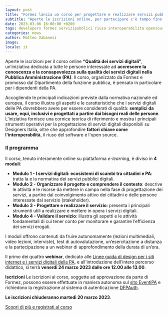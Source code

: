 ```yaml
---
layout: post
title: "Formez lancia un corso per progettare e realizzare servizi pubblici di qualità"
subtitle: "Aperte le iscrizioni online, per partecipare c'è tempo fino al 20 marzo"
date: 2023-03-06 16:00:00 +0200
tags: developers formez servizipubblici riuso interoperabilita opensource
categories: news
author: Matteo Vabanesi
image:
locale: it
---
```

Aperte le iscrizioni per il corso online **“Qualità dei servizi digitali”**, un’iniziativa dedicata a tutte le persone interessate ad **accrescere la conoscenza e la consapevolezza sulla qualità dei servizi digitali nella Pubblica Amministrazione (PA)**. Il corso, organizzato da Formez e promosso dal Dipartimento della funzione pubblica, è pensato in particolare per i dipendenti della PA. 

Accogliendo le principali indicazioni previste dalla normativa nazionale ed europea, il corso illustra gli aspetti e le caratteristiche che i servizi digitali delle PA dovrebbero avere per essere considerati di qualità: **semplici da usare, equi, inclusivi e progettati a partire dai bisogni reali delle persone**. L’iniziativa fornisce una cornice teorica di riferimento e mostra i principali strumenti operativi per la progettazione di servizi digitali disponibili su Designers Italia, oltre che approfondire **fattori chiave come l'interoperabilità**, il riuso del software e l'open source.

### Il programma
Il corso, tenuto interamente online su piattaforma *e-learning*, è diviso in **4 moduli**:

* **Modulo 1 - I servizi digitali: ecosistemi di scambi tra cittadini e PA**: tratta la e la normativa dei servizi pubblici digitali.
* **Modulo 2 - Organizzare il progetto e comprendere il contesto**: descrive le attività e le risorse da mettere in campo nella fase di progettazione dei servizi, a partire dal coinvolgimento attivo dei cittadini e delle persone interessate dal servizio (stakeholder).
* **Modulo 3 - Progettare e realizzare il servizio**: presenta i principali strumenti utili a realizzare e mettere in opera i servizi digitali.
* **Modulo 4 - Validare il servizio**: illustra gli aspetti e le attività fondamentali di cui tener conto per monitorare e garantire l’efficienza dei servizi erogati.

I moduli offrono contenuti da fruire autonomamente (lezioni multimediali, video lezioni, interviste), test di autovalutazione, un’esercitazione a distanza e la partecipazione a un webinar di approfondimento della durata di un’ora. 

Il primo dei quattro **webinar**, dedicato alle [Linee guida di design per i siti internet e i servizi digitali della PA](https://prossima.designers.italia.it/norme-e-riferimenti/linee-guida-di-design/), e all'introduzione dell'intero percorso didattico, si terrà **venerdì 24 marzo 2023 dalle ore 12.00 alle 13.00**.  

**Iscrizioni**
Le iscrizioni al corso, soggette ad approvazione da parte di Formez, possono essere effettuate in maniera autonoma sul [sito EventiPA](http://eventipa.formez.it/node/405873) e richiedono la registrazione al sistema di autenticazione [DFPAuth](https://auth.formez.eu/). 

**Le iscrizioni chiuderanno martedì 20 marzo 2023**. 

[Scopri di più e registrati al corso](http://eventipa.formez.it/node/405873)
